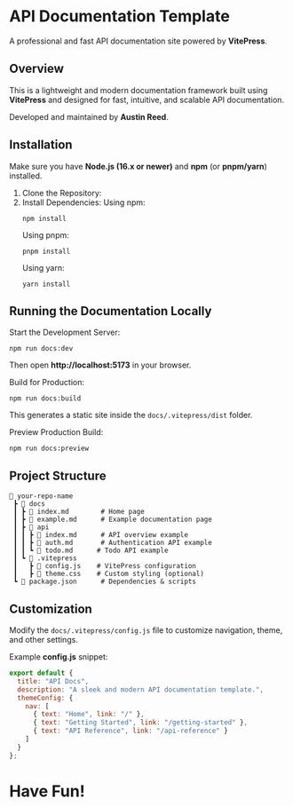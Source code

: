 API Documentation Template
==========================

A professional and fast API documentation site powered by **VitePress**.

Overview
--------
This is a lightweight and modern documentation framework built using **VitePress** 
and designed for fast, intuitive, and scalable API documentation.

Developed and maintained by **Austin Reed**.

Installation
------------
Make sure you have **Node.js (16.x or newer)** and **npm** (or **pnpm/yarn**) installed.

1. Clone the Repository:
2. Install Dependencies:
   Using npm:
   ```
   npm install
   ```
   Using pnpm:
   ```
   pnpm install
   ```
   Using yarn:
   ```
   yarn install
   ```

Running the Documentation Locally
---------------------------------
Start the Development Server:
```
npm run docs:dev
```
Then open **http://localhost:5173** in your browser.

Build for Production:
```
npm run docs:build
```
This generates a static site inside the `docs/.vitepress/dist` folder.

Preview Production Build:
```
npm run docs:preview
```

Project Structure
-----------------
```
📂 your-repo-name
 ┣ 📂 docs
 ┃ ┣ 📜 index.md        # Home page
 ┃ ┣ 📜 example.md      # Example documentation page
 ┃ ┣ 📂 api
 ┃ ┃ ┣ 📜 index.md      # API overview example
 ┃ ┃ ┣ 📜 auth.md       # Authentication API example
 ┃ ┃ ┗ 📜 todo.md      # Todo API example
 ┃ ┗ 📂 .vitepress
 ┃   ┣ 📜 config.js    # VitePress configuration
 ┃   ┣ 📜 theme.css    # Custom styling (optional)
 ┗ 📜 package.json      # Dependencies & scripts
```

Customization
-------------
Modify the `docs/.vitepress/config.js` file to customize navigation, theme, and other settings.

Example **config.js** snippet:
```js
export default {
  title: "API Docs",
  description: "A sleek and modern API documentation template.",
  themeConfig: {
    nav: [
      { text: "Home", link: "/" },
      { text: "Getting Started", link: "/getting-started" },
      { text: "API Reference", link: "/api-reference" }
    ]
  }
};
```

Have Fun!
==========================
